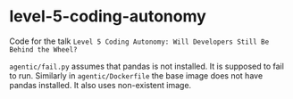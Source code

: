 # level-5-coding-autonomy

Code for the talk `Level 5 Coding Autonomy: Will Developers Still Be Behind the Wheel?`

`agentic/fail.py` assumes that pandas is not installed. It is supposed to fail to run.
Similarly in `agentic/Dockerfile` the base image does not have pandas installed. It also uses non-existent image.
